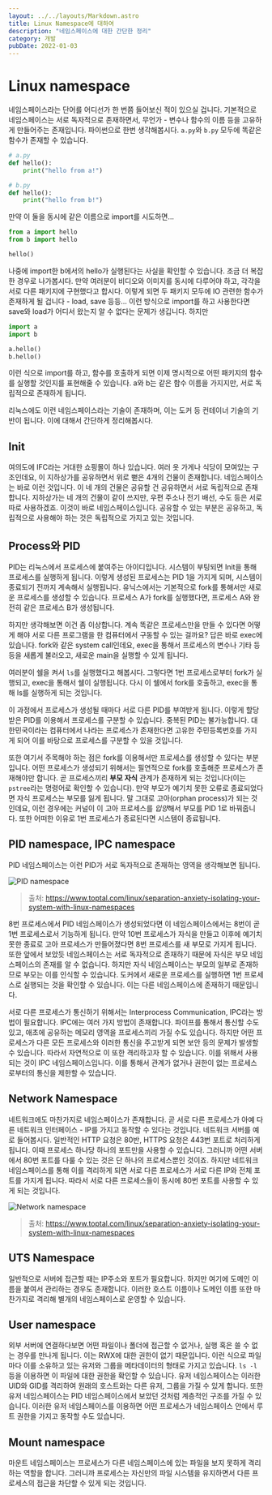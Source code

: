 ```yaml
---
layout: ../../layouts/Markdown.astro
title: Linux Namespace에 대하여
description: "네임스페이스에 대한 간단한 정리"
category: 개발 
pubDate: 2022-01-03
---
```


# Linux namespace

네임스페이스라는 단어를 어디선가 한 번쯤 들어보신 적이 있으실 겁니다. 기본적으로 네임스페이스는 서로 독자적으로 존재하면서, 무언가 - 변수나 함수의 이름 등을 고유하게 만들어주는 존재입니다. 파이썬으로 한번 생각해봅시다. `a.py`와 `b.py` 모두에 똑같은 함수가 존재할 수 있습니다.

```python
# a.py
def hello():
    print("hello from a!")
```

```python
# b.py
def hello():
    print("hello from b!")
```

만약 이 둘을 동시에 같은 이름으로 import를 시도하면...

```python
from a import hello
from b import hello

hello()
```

나중에 import한 b에서의 hello가 실행된다는 사실을 확인할 수 있습니다. 조금 더 복잡한 경우로 나가봅시다. 만약 여러분이 비디오와 이미지를 동시에 다루어야 하고, 각각을 서로 다른 패키지에 구현했다고 합시다. 이렇게 되면 두 패키지 모두에 IO 관련한 함수가 존재하게 될 겁니다 - load, save 등등... 이런 방식으로 import를 하고 사용한다면 save와 load가 어디서 왔는지 알 수 없다는 문제가 생깁니다. 하지만

```python
import a
import b

a.hello()
b.hello()
```

이런 식으로 import를 하고, 함수를 호출하게 되면 이제 명시적으로 어떤 패키지의 함수를 실행할 것인지를 표현해줄 수 있습니다. a와 b는 같은 함수 이름을 가지지만, 서로 독립적으로 존재하게 됩니다.

리눅스에도 이런 네임스페이스라는 기술이 존재하며, 이는 도커 등 컨테이너 기술의 기반이 됩니다. 이에 대해서 간단하게 정리해봅시다.

## Init

여의도에 IFC라는 거대한 쇼핑몰이 하나 있습니다. 여러 옷 가게나 식당이 모여있는 구조인데요, 이 지하상가를 공유하면서 위로 뻗은 4개의 건물이 존재합니다. 네임스페이스는 바로 이런 것입니다. 이 네 개의 건물은 공유할 건 공유하면서 서로 독립적으로 존재합니다. 지하상가는 네 개의 건물이 같이 쓰지만, 우편 주소나 전기 배선, 수도 등은 서로 따로 사용하겠죠. 이것이 바로 네임스페이스입니다. 공유할 수 있는 부분은 공유하고, 독립적으로 사용해야 하는 것은 독립적으로 가지고 있는 것입니다.

## Process와 PID

PID는 리눅스에서 프로세스에 붙여주는 아이디입니다. 시스템이 부팅되면 Init을 통해 프로세스를 실행하게 됩니다. 이렇게 생성된 프로세스는 PID 1을 가지게 되며, 시스템이 종료되기 전까지 계속해서 실행됩니다. 유닉스에서는 기본적으로 fork를 통해서만 새로운 프로세스를 생성할 수 있습니다. 프로세스 A가 fork를 실행했다면, 프로세스 A와 완전히 같은 프로세스 B가 생성됩니다.

하지만 생각해보면 이건 좀 이상합니다. 계속 똑같은 프로세스만을 만들 수 있다면 어떻게 해야 서로 다른 프로그램을 한 컴퓨터에서 구동할 수 있는 걸까요? 답은 바로 exec에 있습니다. fork와 같은 system call인데요, exec을 통해서 프로세스의 변수나 기타 등등을 새롭게 불러오고, 새로운 main을 실행할 수 있게 됩니다.

여러분이 쉘을 켜서 `ls`를 실행했다고 해봅시다. 그렇다면 1번 프로세스로부터 fork가 실행되고, exec을 통해서 쉘이 실행됩니다. 다시 이 쉘에서 fork를 호출하고, exec을 통해 ls를 실행하게 되는 것입니다.

이 과정에서 프로세스가 생성될 때마다 서로 다른 PID를 부여받게 됩니다. 이렇게 할당받은 PID를 이용해서 프로세스를 구분할 수 있습니다. 중복된 PID는 불가능합니다. 대한민국이라는 컴퓨터에서 나라는 프로세스가 존재한다면 고유한 주민등록번호를 가지게 되어 이를 바탕으로 프로세스를 구분할 수 있을 것입니다.

또한 여기서 주목해야 하는 점은 fork를 이용해서만 프로세스를 생성할 수 있다는 부분입니다. 어떤 프로세스가 생성되기 위해서는 필연적으로 fork를 호출해준 프로세스가 존재해야만 합니다. 곧 프로세스끼리 **부모 자식** 관계가 존재하게 되는 것입니다(이는 `pstree`라는 명령어로 확인할 수 있습니다). 만약 부모가 예기치 못한 오류로 종료되었다면 자식 프로세스는 부모를 잃게 됩니다. 말 그대로 고아(orphan process)가 되는 것인데요, 이런 경우에는 커널이 이 고아 프로세스를 *입양*해서 부모를 PID 1로 바꿔줍니다. 또한 어떠한 이유로 1번 프로세스가 종료된다면 시스템이 종료됩니다.

## PID namespace, IPC namespace

PID 네임스페이스는 이런 PID가 서로 독자적으로 존재하는 영역을 생각해보면 됩니다.

![PID namespace](https://uploads.toptal.io/blog/image/674/toptal-blog-image-1416487554032.png)
> 출처: https://www.toptal.com/linux/separation-anxiety-isolating-your-system-with-linux-namespaces

8번 프로세스에서 PID 네임스페이스가 생성되었다면 이 네임스페이스에서는 8번이 곧 1번 프로세스로서 기능하게 됩니다. 만약 10번 프로세스가 자식을 만들고 이후에 예기치 못한 종료로 고아 프로세스가 만들어졌다면 8번 프로세스를 새 부모로 가지게 됩니다. 또한 앞에서 보았듯 네임스페이스는 서로 독자적으로 존재하기 때문에 자식은 부모 네임스페이스의 존재를 알 수 없습니다. 하지만 자식 네임스페이스는 부모의 일부로 존재하므로 부모는 이를 인식할 수 있습니다. 도커에서 새로운 프로세스를 실행하면 1번 프로세스로 실행되는 것을 확인할 수 있습니다. 이는 다른 네임스페이스에 존재하기 때문입니다.

서로 다른 프로세스가 통신하기 위해서는 Interprocess Communication, IPC라는 방법이 필요합니다. IPC에는 여러 가지 방법이 존재합니다. 파이프를 통해서 통신할 수도 있고, 애초에 공유하는 메모리 영역을 프로세스끼리 가질 수도 있습니다. 하지만 어떤 프로세스가 다른 모든 프로세스와 이러한 통신을 주고받게 되면 보안 등의 문제가 발생할 수 있습니다. 따라서 자연적으로 이 또한 격리하고자 할 수 있습니다. 이를 위해서 사용되는 것이 IPC 네임스페이스입니다. 이를 통해서 관계가 없거나 권한이 없는 프로세스로부터의 통신을 제한할 수 있습니다.

## Network Namespace

네트워크에도 마찬가지로 네임스페이스가 존재합니다. 곧 서로 다른 프로세스가 아예 다른 네트워크 인터페이스 - IP를 가지고 동작할 수 있다는 것입니다. 네트워크 서버를 예로 들어봅시다. 일반적인 HTTP 요청은 80반, HTTPS 요청은 443번 포트로 처리하게 됩니다. 이때 프로세스 하나당 하나의 포트만을 사용할 수 있습니다. 그러니까 어떤 서버에서 80번 포트를 다룰 수 있는 것은 단 하나의 프로세스뿐인 것이죠. 하지만 네트워크 네임스페이스를 통해 이를 격리하게 되면 서로 다른 프로세스가 서로 다른 IP와 전체 포트를 가지게 됩니다. 따라서 서로 다른 프로세스들이 동시에 80번 포트를 사용할 수 있게 되는 것입니다.

![Network namespace](https://uploads.toptal.io/blog/image/675/toptal-blog-image-1416487605202.png)
> 출처: https://www.toptal.com/linux/separation-anxiety-isolating-your-system-with-linux-namespaces

## UTS Namespace

일반적으로 서버에 접근할 때는 IP주소와 포트가 필요합니다. 하지만 여기에 도메인 이름을 붙여서 관리하는 경우도 존재합니다. 이러한 호스트 이름이나 도메인 이름 또한 마찬가지로 격리해 별개의 네임스페이스로 운영할 수 있습니다.

## User namespace

외부 서버에 연결하다보면 어떤 파일이나 폴더에 접근할 수 없거나, 실행 혹은 쓸 수 없는 경우를 만나게 됩니다. 이는 RWX에 대한 권한이 없기 때문입니다. 이런 식으로 파일마다 이를 소유하고 있는 유저와 그룹을 메타데이터의 형태로 가지고 있습니다. `ls -l` 등을 이용하면 이 파일에 대한 권한을 확인할 수 있습니다. 유저 네임스페이스는 이러한 UID와 GID를 격리하여 원래의 호스트와는 다른 유저, 그룹을 가질 수 있게 합니다. 또한 유저 네임스페이스는 PID 네임스페이스에서 보았던 것처럼 계층적인 구조를 가질 수 있습니다. 이러한 유저 네임스페이스를 이용하면 어떤 프로세스가 네임스페이스 안에서 루트 권한을 가지고 동작할 수도 있습니다.

## Mount namespace

마운트 네임스페이스는 프로세스가 다른 네임스페이스에 있는 파일을 보지 못하게 격리하는 역할을 합니다. 그러니까 프로세스는 자신만의 파일 시스템을 유지하면서 다른 프로세스의 접근을 차단할 수 있게 되는 것입니다.

